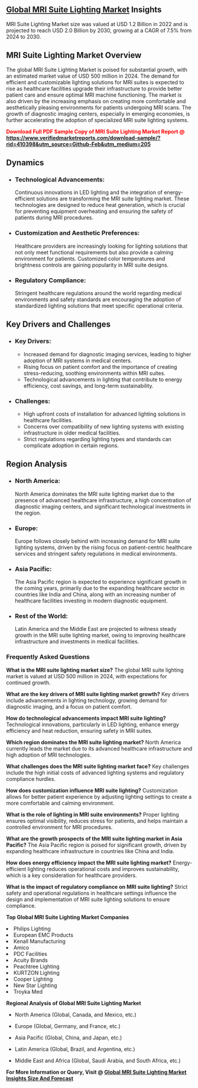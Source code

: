 <h2><a href="https://www.verifiedmarketreports.com/download-sample/?rid=410398&amp;utm_source=Github&amp;utm_medium=205" target="_blank">Global MRI Suite Lighting Market</a> Insights</h2><p>MRI Suite Lighting Market size was valued at USD 1.2 Billion in 2022 and is projected to reach USD 2.0 Billion by 2030, growing at a CAGR of 7.5% from 2024 to 2030.</p><p><h2>MRI Suite Lighting Market Overview</h2> <p>The global MRI Suite Lighting Market is poised for substantial growth, with an estimated market value of USD 500 million in 2024. The demand for efficient and customizable lighting solutions for MRI suites is expected to rise as healthcare facilities upgrade their infrastructure to provide better patient care and ensure optimal MRI machine functioning. The market is also driven by the increasing emphasis on creating more comfortable and aesthetically pleasing environments for patients undergoing MRI scans. The growth of diagnostic imaging centers, especially in emerging economies, is further accelerating the adoption of specialized MRI suite lighting systems.</p> <p><strong><p><span class=""><span style="color: #ff0000;"><strong>Download Full PDF Sample Copy of MRI Suite Lighting Market Report</strong> @ </span><a href="https://www.verifiedmarketreports.com/download-sample/?rid=410398&amp;utm_source=Github-Feb&amp;utm_medium=205" target="_blank">https://www.verifiedmarketreports.com/download-sample/?rid=410398&amp;utm_source=Github-Feb&amp;utm_medium=205</a></span></p></strong></p> <h2>Dynamics</h2> <ul> <li><h3>Technological Advancements:</h3> Continuous innovations in LED lighting and the integration of energy-efficient solutions are transforming the MRI suite lighting market. These technologies are designed to reduce heat generation, which is crucial for preventing equipment overheating and ensuring the safety of patients during MRI procedures.</li> <li><h3>Customization and Aesthetic Preferences:</h3> Healthcare providers are increasingly looking for lighting solutions that not only meet functional requirements but also provide a calming environment for patients. Customized color temperatures and brightness controls are gaining popularity in MRI suite designs.</li> <li><h3>Regulatory Compliance:</h3> Stringent healthcare regulations around the world regarding medical environments and safety standards are encouraging the adoption of standardized lighting solutions that meet specific operational criteria.</li> </ul> <h2>Key Drivers and Challenges</h2> <ul> <li><h3>Key Drivers:</h3> <ul> <li>Increased demand for diagnostic imaging services, leading to higher adoption of MRI systems in medical centers.</li> <li>Rising focus on patient comfort and the importance of creating stress-reducing, soothing environments within MRI suites.</li> <li>Technological advancements in lighting that contribute to energy efficiency, cost savings, and long-term sustainability.</li> </ul> </li> <li><h3>Challenges:</h3> <ul> <li>High upfront costs of installation for advanced lighting solutions in healthcare facilities.</li> <li>Concerns over compatibility of new lighting systems with existing infrastructure in older medical facilities.</li> <li>Strict regulations regarding lighting types and standards can complicate adoption in certain regions.</li> </ul> </li> </ul> <h2>Region Analysis</h2> <ul> <li><h3>North America:</h3> North America dominates the MRI suite lighting market due to the presence of advanced healthcare infrastructure, a high concentration of diagnostic imaging centers, and significant technological investments in the region.</li> <li><h3>Europe:</h3> Europe follows closely behind with increasing demand for MRI suite lighting systems, driven by the rising focus on patient-centric healthcare services and stringent safety regulations in medical environments.</li> <li><h3>Asia Pacific:</h3> The Asia Pacific region is expected to experience significant growth in the coming years, primarily due to the expanding healthcare sector in countries like India and China, along with an increasing number of healthcare facilities investing in modern diagnostic equipment.</li> <li><h3>Rest of the World:</h3> Latin America and the Middle East are projected to witness steady growth in the MRI suite lighting market, owing to improving healthcare infrastructure and investments in medical facilities.</li> </ul> <h3>Frequently Asked Questions</h3> <p><strong>What is the MRI suite lighting market size?</strong> The global MRI suite lighting market is valued at USD 500 million in 2024, with expectations for continued growth.</p> <p><strong>What are the key drivers of MRI suite lighting market growth?</strong> Key drivers include advancements in lighting technology, growing demand for diagnostic imaging, and a focus on patient comfort.</p> <p><strong>How do technological advancements impact MRI suite lighting?</strong> Technological innovations, particularly in LED lighting, enhance energy efficiency and heat reduction, ensuring safety in MRI suites.</p> <p><strong>Which region dominates the MRI suite lighting market?</strong> North America currently leads the market due to its advanced healthcare infrastructure and high adoption of MRI technologies.</p> <p><strong>What challenges does the MRI suite lighting market face?</strong> Key challenges include the high initial costs of advanced lighting systems and regulatory compliance hurdles.</p> <p><strong>How does customization influence MRI suite lighting?</strong> Customization allows for better patient experience by adjusting lighting settings to create a more comfortable and calming environment.</p> <p><strong>What is the role of lighting in MRI suite environments?</strong> Proper lighting ensures optimal visibility, reduces stress for patients, and helps maintain a controlled environment for MRI procedures.</p> <p><strong>What are the growth prospects of the MRI suite lighting market in Asia Pacific?</strong> The Asia Pacific region is poised for significant growth, driven by expanding healthcare infrastructure in countries like China and India.</p> <p><strong>How does energy efficiency impact the MRI suite lighting market?</strong> Energy-efficient lighting reduces operational costs and improves sustainability, which is a key consideration for healthcare providers.</p> <p><strong>What is the impact of regulatory compliance on MRI suite lighting?</strong> Strict safety and operational regulations in healthcare settings influence the design and implementation of MRI suite lighting solutions to ensure compliance.</p> </p><p><strong>Top Global MRI Suite Lighting Market Companies</strong></p><div data-test-id=""><p><li>Philips Lighting</li><li> European EMC Products</li><li> Kenall Manufacturing</li><li> Amico</li><li> PDC Facilities</li><li> Acuity Brands</li><li> Peachtree Lighting</li><li> KURTZON Lighting</li><li> Cooper Lighting</li><li> New Star Lighting</li><li> Troyka Med</li></p><div><strong>Regional Analysis of&nbsp;Global MRI Suite Lighting Market</strong></div><ul><li dir="ltr"><p dir="ltr">North America&nbsp;(Global, Canada, and Mexico, etc.)</p></li><li dir="ltr"><p dir="ltr">Europe (Global, Germany, and France, etc.)</p></li><li dir="ltr"><p dir="ltr">Asia Pacific&nbsp;(Global, China, and Japan, etc.)</p></li><li dir="ltr"><p dir="ltr">Latin America&nbsp;(Global, Brazil, and Argentina, etc.)</p></li><li dir="ltr">Middle East and Africa&nbsp;(Global, Saudi Arabia, and South Africa, etc.)</li></ul><p><strong>For More Information or Query, Visit @&nbsp;</strong><strong><a href="https://www.verifiedmarketreports.com/product/mri-suite-lighting-market/?utm_source=Github&amp;utm_medium=205" target="_blank">Global MRI Suite Lighting Market Insights Size And Forecast</a></strong></p></div>
